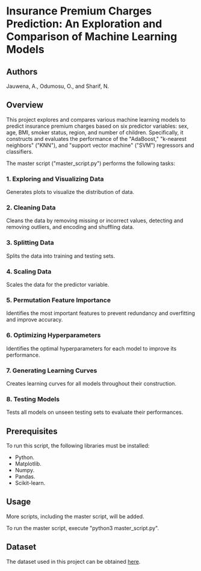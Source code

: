 # Insurance Premium Charges Prediction: An Exploration and Comparison of Machine Learning Models

## Authors

Jauwena, A., Odumosu, O., and Sharif, N.

## Overview

This project explores and compares various machine learning models to predict insurance premium charges based on six predictor variables: sex, age, BMI, smoker status, region, and number of children. Specifically, it constructs and evaluates the performance of the "AdaBoost," "k-nearest neighbors" ("KNN"), and "support vector machine" ("SVM") regressors and classifiers. 

The master script ("master_script.py") performs the following tasks:

### 1. Exploring and Visualizing Data

Generates plots to visualize the distribution of data.

### 2. Cleaning Data

Cleans the data by removing missing or incorrect values, detecting and removing outliers, and encoding and shuffling data.

### 3. Splitting Data

Splits the data into training and testing sets.

### 4. Scaling Data

Scales the data for the predictor variable.

### 5. Permutation Feature Importance

Identifies the most important features to prevent redundancy and overfitting and improve accuracy.

### 6. Optimizing Hyperparameters

Identifies the optimal hyperparameters for each model to improve its performance.

### 7. Generating Learning Curves

Creates learning curves for all models throughout their construction.

### 8. Testing Models

Tests all models on unseen testing sets to evaluate their performances.

## Prerequisites

To run this script, the following libraries must be installed:
- Python.
- Matplotlib.
- Numpy.
- Pandas.
- Scikit-learn.

## Usage

More scripts, including the master script, will be added.

To run the master script, execute "python3  master_script.py".

## Dataset

The dataset used in this project can be obtained [here](https://www.kaggle.com/datasets/simranjain17/insurance).